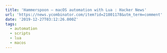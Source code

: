 ```yaml
---
title: 'Hammerspoon – macOS automation with Lua : Hacker News'
url: 'https://news.ycombinator.com/item?id=21801178&utm_term=comment'
date: '2019-12-27T03:12:26.000Z'
tags:
  - automation
  - scripts
  - lua
  - macos
---
```


